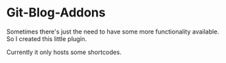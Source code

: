 # Git-Blog-Addons

Sometimes there's just the need to have some more functionality available. So I created this little plugin.

Currently it only hosts some shortcodes.
